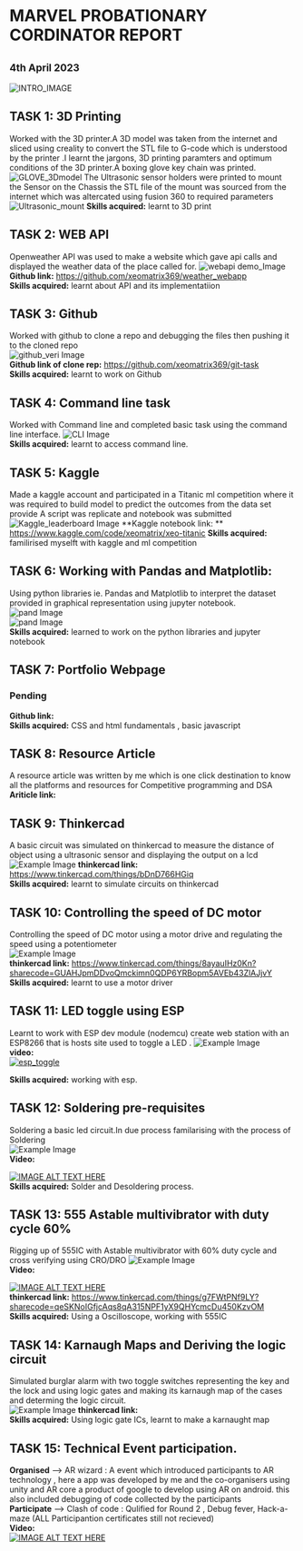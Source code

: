 # MARVEL PROBATIONARY CORDINATOR REPORT
<sub>4th April 2023</sub> 
---
![INTRO_IMAGE](https://drive.google.com/uc?id=1MttFn98c7v-FhJsSafi-9NDjmMsaO_Uu)
## TASK 1: 3D Printing
Worked with the 3D printer.A 3D model was taken from the internet and sliced using creality to convert the STL file to G-code which is understood by the printer 
.I learnt the jargons, 3D printing paramters and optimum conditions of the 3D printer.A boxing glove key chain was printed.
![GLOVE_3Dmodel](https://drive.google.com/uc?id=1bLdSxdXEOWrbVIjYrJOyDa1kK6EUlv9C)
The Ultrasonic sensor holders were printed to mount the Sensor on the Chassis the STL file of the mount was sourced from the internet which was altercated using fusion 
360 to required parameters
![Ultrasonic_mount](https://drive.google.com/uc?id=1a7DfXRLxiTJsFzXWugQrYYMxz95lylGh)
**Skills acquired:** learnt to 3D print
## TASK 2: WEB API 
Openweather API was used to make a website which gave api calls and displayed the weather data of the place called for. 
![webapi demo_Image](https://drive.google.com/uc?id=1b1aShdp6uhZMaUG800Fq5x4Irbd5d-bb)  
**Github link:** https://github.com/xeomatrix369/weather_webapp  
**Skills acquired:** learnt about API and its implementatiion
## TASK 3: Github 
Worked with github to clone a repo and debugging the files then pushing it to the cloned repo  
![github_veri Image](https://drive.google.com/uc?id=19HpdAwrUvi2GKFvrPr-WR9Cxf5mjcv8F)  
**Github link of clone rep:**  https://github.com/xeomatrix369/git-task  
**Skills acquired:** learnt to work on Github  
## TASK 4: Command line task 
Worked with Command line and completed basic task using the command line interface.
![CLI Image](https://drive.google.com/uc?id=1hFrtTOabVct5NbUQAnTLclt6eXjzNlM2)  
**Skills acquired:** learnt to access command line.
## TASK 5: Kaggle 
Made a kaggle account and participated in a Titanic ml competition where it was required to build model to predict the outcomes from
the data set provide A script was replicate and notebook was submitted
![Kaggle_leaderboard Image](https://drive.google.com/uc?id=1bEq-fjDesSwy51CSKtL2gBrrhfR3RoxS)
**Kaggle notebook link: ** https://www.kaggle.com/code/xeomatrix/xeo-titanic
**Skills acquired:** familirised myselft with kaggle and ml competition 
## TASK 6: Working with Pandas and Matplotlib: 
Using python libraries ie. Pandas and Matplotlib to interpret the dataset provided in graphical representation using jupyter notebook.  
![pand Image](https://drive.google.com/uc?id=1RCbJ5vNrlVAAH3-5BhNhuW--wOk9rq6k)  
![pand Image](https://drive.google.com/uc?id=1lu9OqC0hLqsBB_v_63i4MIa5eudGuaTd)  
**Skills acquired:** learned to work on the python libraries and jupyter notebook  
## TASK 7: Portfolio Webpage
### Pending  
**Github link:**  
**Skills acquired:** CSS and html fundamentals , basic javascript
## TASK 8: Resource Article
A resource article was written by me which is one click destination to know all the platforms and resources for Competitive programming and DSA
**Ariticle link:**  
## TASK 9: Thinkercad 
A basic circuit was simulated on thinkercad to measure the distance of object using a ultrasonic sensor and displaying the output on a lcd
![Example Image](https://drive.google.com/uc?id=1bG9IVZYP0dB920Zl1oyig0M8QZmHGAia)
**thinkercad link:** https://www.tinkercad.com/things/bDnD766HGiq  
**Skills acquired:** learnt to simulate circuits on thinkercad
## TASK 10: Controlling the speed of DC motor 
Controlling the speed of DC motor using a motor drive and regulating the speed using a potentiometer  
![Example Image](https://drive.google.com/uc?id=1ZOKE6HwmMm5tman1lWYSZ8l6UJcRq3R-)  
**thinkercad link:** https://www.tinkercad.com/things/8ayauIHz0Kn?sharecode=GUAHJpmDDvoQmckimn0QDP6YRBopm5AVEb43ZlAJjvY   
**Skills acquired:** learnt to use a motor driver  
## TASK 11: LED toggle using ESP
Learnt to work with ESP dev module (nodemcu) create web station with an ESP8266 that is hosts site used to toggle a LED .
![Example Image](https://drive.google.com/uc?id=1IVdZUhGroKMpYsr8ltjMm5ypP61GrJMN)  
**video:**  
[![esp_toggle](http://img.youtube.com/vi/wI291plNqZU/0.jpg)](http://www.youtube.com/watch?v=wI291plNqZU)
<!-- https://www.youtube.com/watch?v=wI291plNqZU&list=PLY2nInTxFhba3tbG8pTNAOzFgVUP1A3fb&index=3 -->
**Skills acquired:** working with esp.  
## TASK 12: Soldering pre-requisites  
Soldering a basic led circuit.In due process familarising with the process of Soldering   
![Example Image](https://drive.google.com/uc?id=1be6hQyqEP4Y5cx_Jwkrq_9bYPLH8dDm1)    
**Video:**  

[![IMAGE ALT TEXT HERE](http://img.youtube.com/vi/z3Q5g9tZSRA/0.jpg)](http://www.youtube.com/watch?v=z3Q5g9tZSRA)  
**Skills acquired:** Solder and Desoldering process.
## TASK 13: 555 Astable multivibrator with duty cycle 60%
Rigging up of 555IC with Astable multivibrator with 60% duty cycle and cross verifying using CRO/DRO
![Example Image](https://drive.google.com/uc?id=1xYJP8fSx7m_L_8w_tIFEyH5Q5v3ueglu)  
**Video:**   


[![IMAGE ALT TEXT HERE](http://img.youtube.com/vi/LTw3uYyInWo/0.jpg)](http://www.youtube.com/watch?v=LTw3uYyInWo)  
**thinkercad link:** https://www.tinkercad.com/things/g7FWtPNf9LY?sharecode=qeSKNoIGfjcAqs8qA315NPF1yX9QHYcmcDu450KzvOM  
**Skills acquired:** Using a Oscilloscope, working with 555IC
## TASK 14: Karnaugh Maps and Deriving the logic circuit
Simulated burglar alarm with two toggle switches representing the key and the lock and using logic gates 
and making its karnaugh map of the cases and determing the logic circuit.  
![Example Image](https://drive.google.com/uc?id=1MttFn98c7v-FhJsSafi-9NDjmMsaO_Uu)
**thinkercad link:**  
**Skills acquired:** Using logic gate ICs, learnt to make a karnaught map
## TASK 15: Technical Event participation.
**Organised** --> AR wizard : A event which introduced participants to AR technology , here a app was developed by me and the co-organisers using unity and AR core 
a product of google to develop using AR on android. this also included debugging of code collected by the participants  
**Participate** --> Clash of code : Qulified for Round 2 , Debug fever, Hack-a-maze (ALL Participantion certificates still not recieved)  
**Video:**  
[![IMAGE ALT TEXT HERE](http://img.youtube.com/vi/AolJWsCMRdg/0.jpg)](http://www.youtube.com/watch?v=AolJWsCMRdg)  

















